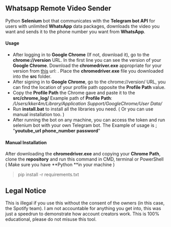 ## Whatsapp Remote Video Sender
Python **Selenium** bot that communicates with the **Telegram bot API** for users with unlimited **WhatsApp** data packages, downloads the video you want and sends it to the phone number you want from **WhatsApp**.

#### Usage
- After logging in to **Google Chrome** (If not, download it), go to the **chrome://version** URL. In the first line you can see the version of your **Google Chrome**. Download the **chromedriver.exe** appropriate for your version from [this](https://chromedriver.chromium.org/downloads) url: . Place the **chromedriver.exe** file you downloaded into the **src** folder.
- After signing in to **Google Chrome**, go to the chrome://version/ URL, you can find the location of your profile path opposite the **Profile Path** value.
- Copy the **Profile Path** the Chrome gave and paste it to the **src/chrome_log/** 
Example path of **Profile Path**: */Users/kker4m/Library/Application Support/GoogleChrome/User Data/*
- Run **install.bat** to install all the libraries you need. ( Or you can use manual installation too. )
- After running the bot on any machine, you can access the token and run selenium bot with your own Telegram bot. The Example of usage is ; "**youtube_url** **phone_number** **password**"

#### Manual Installation

After downloading the **chromedriver.exe** and copying your **Chrome Path**, clone the **repository** and run this command in CMD, terminal or PowerShell ( Make sure you have **Python **in your machine )

> pip install -r requirements.txt

## Legal Notice

This is illegal if you use this without the consent of the owners (in this case, the Spotify team). I am not accountable for anything you get into, this was just a speedrun to demonstrate how account creators work. This is 100% educational, please do not misuse this tool.

